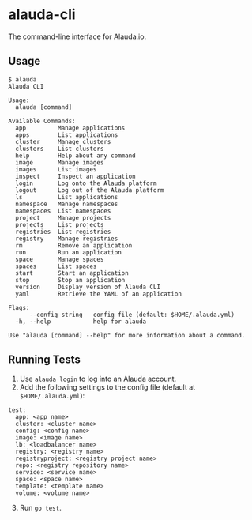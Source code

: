 # alauda-cli
The command-line interface for Alauda.io.

## Usage
```
$ alauda
Alauda CLI

Usage:
  alauda [command]

Available Commands:
  app         Manage applications
  apps        List applications
  cluster     Manage clusters
  clusters    List clusters
  help        Help about any command
  image       Manage images
  images      List images
  inspect     Inspect an application
  login       Log onto the Alauda platform
  logout      Log out of the Alauda platform
  ls          List applications
  namespace   Manage namespaces
  namespaces  List namespaces
  project     Manage projects
  projects    List projects
  registries  List registries
  registry    Manage registries
  rm          Remove an application
  run         Run an application
  space       Manage spaces
  spaces      List spaces
  start       Start an application
  stop        Stop an application
  version     Display version of Alauda CLI
  yaml        Retrieve the YAML of an application

Flags:
      --config string   config file (default: $HOME/.alauda.yml)
  -h, --help            help for alauda

Use "alauda [command] --help" for more information about a command.
```

## Running Tests
1. Use `alauda login` to log into an Alauda account.
2. Add the following settings to the config file (default at `$HOME/.alauda.yml`):
```
test:
  app: <app name>
  cluster: <cluster name>
  config: <config name>
  image: <image name>
  lb: <loadbalancer name>
  registry: <registry name>
  registryproject: <registry project name>
  repo: <registry repository name>
  service: <service name>
  space: <space name>
  template: <template name>
  volume: <volume name>
```
3. Run `go test`.